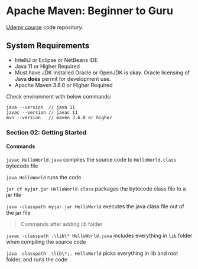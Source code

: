 # Apache Maven: Beginner to Guru

[Udemy course](https://www.udemy.com/course/apache-maven-beginner-to-guru/) code repository.

## System Requirements

- IntelliJ or Eclipse or NetBeans IDE
- Java 11 or Higher Required 
- Must have JDK Installed
    Oracle or OpenJDK is okay. Oracle licensing of Java **does** permit for development use.
- Apache Maven 3.6.0 or Higher Required

Check environment with below commands:

```
java --version  // java 11
javac --version // javac 11
mvn --version   // maven 3.6.0 or higher
```

### Section 02: Getting Started

#### Commands

`javac HelloWorld.java` compiles the source code to `HelloWorld.class` bytecode file

`java HelloWorld` runs the code

`jar cf myjar.jar HelloWorld.class` packages the bytecode class file to a jar file

`java -classpath myjar.jar HelloWorld` executes the java class file out of the jar file

> Commands after adding lib folder

`javac -classpath .\lib\* HelloWorld.java` includes everything in `lib` folder when compiling the source code

`java -classpath .\lib\*;. HelloWorld` picks everything in lib and root folder, and runs the code